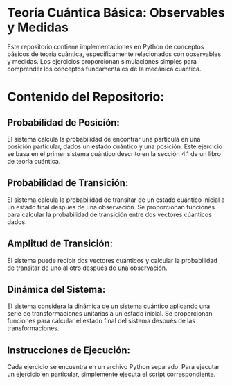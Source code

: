 # Teoría Cuántica Básica: Observables y Medidas
Este repositorio contiene implementaciones en Python de conceptos básicos de teoría cuántica, específicamente relacionados con observables y medidas. Los ejercicios proporcionan simulaciones simples para comprender los conceptos fundamentales de la mecánica cuántica.

# Contenido del Repositorio:
## Probabilidad de Posición:
El sistema calcula la probabilidad de encontrar una partícula en una posición particular, dados un estado cuántico y una posición. Este ejercicio se basa en el primer sistema cuántico descrito en la sección 4.1 de un libro de teoría cuántica.

## Probabilidad de Transición: 
El sistema calcula la probabilidad de transitar de un estado cuántico inicial a un estado final después de una observación. Se proporcionan funciones para calcular la probabilidad de transición entre dos vectores cúanticos dados.

## Amplitud de Transición: 
El sistema puede recibir dos vectores cuánticos y calcular la probabilidad de transitar de uno al otro después de una observación.

## Dinámica del Sistema: 
El sistema considera la dinámica de un sistema cuántico aplicando una serie de transformaciones unitarias a un estado inicial. Se proporcionan funciones para calcular el estado final del sistema después de las transformaciones.

## Instrucciones de Ejecución:
Cada ejercicio se encuentra en un archivo Python separado. Para ejecutar un ejercicio en particular, simplemente ejecuta el script correspondiente.
